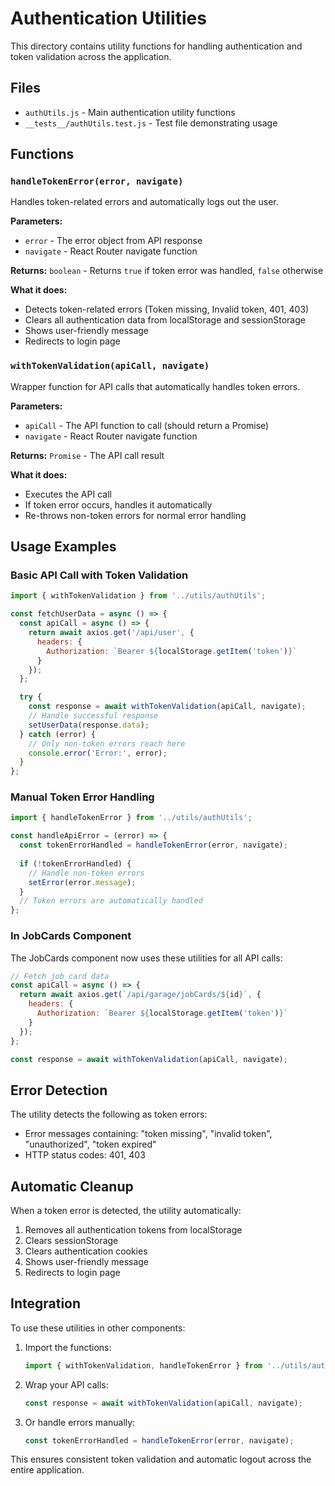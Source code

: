 # Authentication Utilities

This directory contains utility functions for handling authentication and token validation across the application.

## Files

- `authUtils.js` - Main authentication utility functions
- `__tests__/authUtils.test.js` - Test file demonstrating usage

## Functions

### `handleTokenError(error, navigate)`

Handles token-related errors and automatically logs out the user.

**Parameters:**
- `error` - The error object from API response
- `navigate` - React Router navigate function

**Returns:** `boolean` - Returns `true` if token error was handled, `false` otherwise

**What it does:**
- Detects token-related errors (Token missing, Invalid token, 401, 403)
- Clears all authentication data from localStorage and sessionStorage
- Shows user-friendly message
- Redirects to login page

### `withTokenValidation(apiCall, navigate)`

Wrapper function for API calls that automatically handles token errors.

**Parameters:**
- `apiCall` - The API function to call (should return a Promise)
- `navigate` - React Router navigate function

**Returns:** `Promise` - The API call result

**What it does:**
- Executes the API call
- If token error occurs, handles it automatically
- Re-throws non-token errors for normal error handling

## Usage Examples

### Basic API Call with Token Validation

```javascript
import { withTokenValidation } from '../utils/authUtils';

const fetchUserData = async () => {
  const apiCall = async () => {
    return await axios.get('/api/user', {
      headers: {
        Authorization: `Bearer ${localStorage.getItem('token')}`
      }
    });
  };

  try {
    const response = await withTokenValidation(apiCall, navigate);
    // Handle successful response
    setUserData(response.data);
  } catch (error) {
    // Only non-token errors reach here
    console.error('Error:', error);
  }
};
```

### Manual Token Error Handling

```javascript
import { handleTokenError } from '../utils/authUtils';

const handleApiError = (error) => {
  const tokenErrorHandled = handleTokenError(error, navigate);
  
  if (!tokenErrorHandled) {
    // Handle non-token errors
    setError(error.message);
  }
  // Token errors are automatically handled
};
```

### In JobCards Component

The JobCards component now uses these utilities for all API calls:

```javascript
// Fetch job card data
const apiCall = async () => {
  return await axios.get(`/api/garage/jobCards/${id}`, {
    headers: {
      Authorization: `Bearer ${localStorage.getItem('token')}`
    }
  });
};

const response = await withTokenValidation(apiCall, navigate);
```

## Error Detection

The utility detects the following as token errors:
- Error messages containing: "token missing", "invalid token", "unauthorized", "token expired"
- HTTP status codes: 401, 403

## Automatic Cleanup

When a token error is detected, the utility automatically:
1. Removes all authentication tokens from localStorage
2. Clears sessionStorage
3. Clears authentication cookies
4. Shows user-friendly message
5. Redirects to login page

## Integration

To use these utilities in other components:

1. Import the functions:
   ```javascript
   import { withTokenValidation, handleTokenError } from '../utils/authUtils';
   ```

2. Wrap your API calls:
   ```javascript
   const response = await withTokenValidation(apiCall, navigate);
   ```

3. Or handle errors manually:
   ```javascript
   const tokenErrorHandled = handleTokenError(error, navigate);
   ```

This ensures consistent token validation and automatic logout across the entire application.
